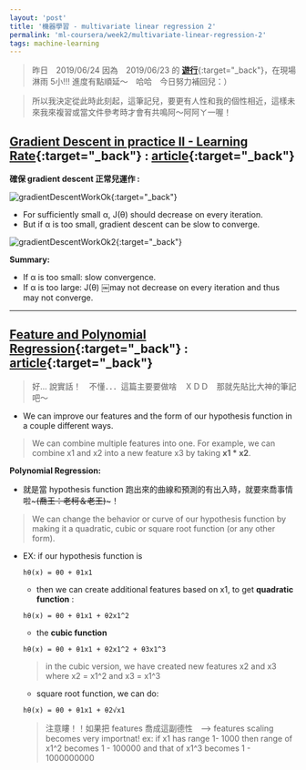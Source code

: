 ```yaml
---
layout: 'post'
title: '機器學習 - multivariate linear regression 2'
permalink: 'ml-coursera/week2/multivariate-linear-regression-2'
tags: machine-learning
---
```


> 昨日　2019/06/24 因為　2019/06/23 的 [**遊行**][623-taiwan-go]{:target="_back"}，在現場淋雨 5小!!! 進度有點順延～　哈哈　今日努力補回兒：）

> 所以我決定從此時此刻起，這筆記兒，要更有人性和我的個性相近，這樣未來我來複習或當文件參考時才會有共鳴阿～阿阿ㄚ一喔！

##  [Gradient Descent in practice II - Learning Rate](https://www.coursera.org/learn/machine-learning/lecture/3iawu/gradient-descent-in-practice-ii-learning-rate){:target="_back"} : [article](https://www.coursera.org/learn/machine-learning/supplement/TnHvV/gradient-descent-in-practice-ii-learning-rate){:target="_back"}

__確保 gradient descent 正常兒運作 :__
>
![gradientDescentWorkOk][gradient-descent-work-ok]{:target="_back"}

- For sufficiently small α, J(θ) should decrease on every iteration.
- But if α is too small, gradient descent can be slow to converge.

![gradientDescentWorkOk2][gradient-descent-work-ok-2]{:target="_back"}

**Summary:**
- If α is too small: slow convergence.
- If α is too large: J(θ) ￼may not decrease on every iteration and thus may not converge.

___

##  [Feature and Polynomial Regression](https://www.coursera.org/learn/machine-learning/lecture/Rqgfz/features-and-polynomial-regression){:target="_back"} : [article](https://www.coursera.org/learn/machine-learning/supplement/ITznZ/features-and-polynomial-regression){:target="_back"}

> 好... 說實話！　不懂．．．這篇主要要做啥　ＸＤＤ　那就先貼比大神的筆記吧～


- We can improve our features and the form of our hypothesis function in a couple different ways.

> We can combine multiple features into one. 
For example, we can combine x1 and x2 into a new feature x3 by taking __x1 * x2__.

__Polynomial Regression:__

- 就是當 hypothesis function 跑出來的曲線和預測的有出入時，就要來喬事情啦~~~(喬王：老柯＆老王)~~~！

> We can change the behavior or curve of our hypothesis function by making it a quadratic, cubic or square root function (or any other form).


- EX: if our hypothesis function is
   ~~~
   hθ(x) = θ0 + θ1x1 
   ~~~
   
   - then we can create additional features based on x1,
   to get **quadratic function** :
   ~~~
   hθ(x) = θ0 + θ1x1 + θ2x1^2
   ~~~
   
   - the **cubic function**
   ~~~
   hθ(x) = θ0 + θ1x1 + θ2x1^2 + θ3x1^3
   ~~~
   > in the cubic version, we have created new features x2 and x3 
   where x2 = x1^2 and x3 = x1^3 

   - square root function, we can do:
   ~~~
   hθ(x) = θ0 + θ1x1 + θ2√x1	
   ~~~
   > 注意瞜！！如果把 features 喬成這副德性　--> features scaling becomes very importnat!
   > ex: if x1 has range 1- 1000 then range of x1^2 becomes 1 - 100000 and that of x1^3 becomes 1 - 1000000000








[623-taiwan-go]: https://www.cna.com.tw/news/firstnews/201906235002.aspx
[gradient-descent-work-ok]: https://d3c33hcgiwev3.cloudfront.net/imageAssetProxy.v1/FEfS3aajEea3qApInhZCFg_6be025f7ad145eb0974b244a7f5b3f59_Screenshot-2016-11-09-09.35.59.png?expiry=1561593600000&hmac=jcrSin13c0HyHcI96bksGc7H-BjKpRtYYt_hY6etBY0
[gradient-descent-work-ok-2]: https://d3c33hcgiwev3.cloudfront.net/imageAssetProxy.v1/rC2jGKgvEeamBAoLccicqA_ec9e40a58588382f5b6df60637b69470_Screenshot-2016-11-11-08.55.21.png?expiry=1561593600000&hmac=9oOsDmsbDvZcjgVWYEuEa6XC_IzM4w-jMyKt3zPTQvc